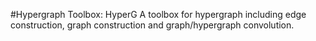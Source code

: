#Hypergraph Toolbox: HyperG
A toolbox for hypergraph including edge construction, graph construction and graph/hypergraph convolution.